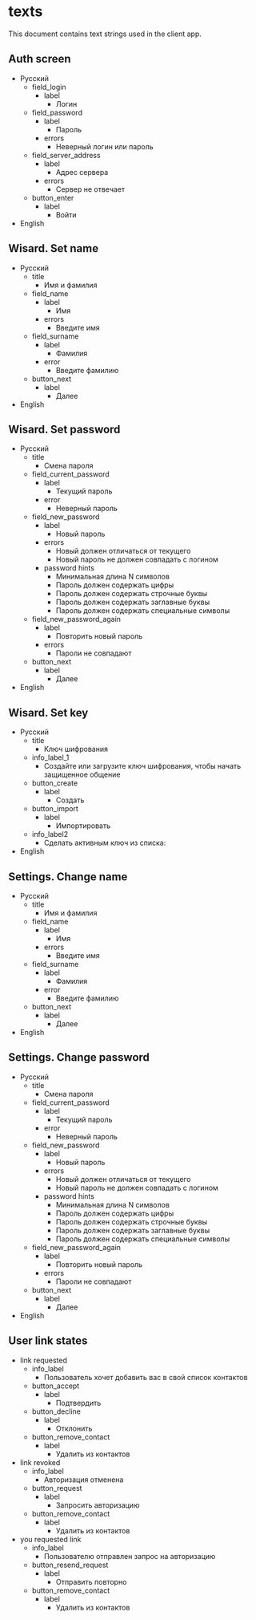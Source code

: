 # texts

This document contains text strings used in the client app.

## Auth screen

  + Русский
    + field_login
      + label
        + Логин
    + field_password
      + label
        + Пароль
      + errors
        + Неверный логин или пароль
    + field_server_address
      + label
        + Адрес сервера
      + errors
        + Сервер не отвечает
    + button_enter
      + label
        + Войти
  + English

## Wisard. Set name
  + Русский
    + title
      + Имя и фамилия
    + field_name
      + label
        + Имя
      + errors
        + Введите имя
    + field_surname
      + label
        + Фамилия
      + error
        + Введите фамилию
    + button_next
      + label
        + Далее
  + English

## Wisard. Set password
  + Русский
    + title
      + Смена пароля
    + field_current_password
      + label
        + Текущий пароль
      + error
        + Неверный пароль
    + field_new_password
      + label
        + Новый пароль
      + errors
        + Новый должен отличаться от текущего
        + Новый пароль не должен совпадать с логином
      + password hints
        + Минимальная длина N символов
        + Пароль должен содержать цифры
        + Пароль должен содержать строчные буквы
        + Пароль должен содержать заглавные буквы
        + Пароль должен содержать специальные символы
    + field_new_password_again
      + label
        + Повторить новый пароль
      + errors
        + Пароли не совпадают
    + button_next
      + label
        + Далее
  + English

## Wisard. Set key
  + Русский
    + title
      + Ключ шифрования
    + info_label_1
      + Создайте или загрузите ключ шифрования, чтобы начать защищенное общение
    + button_create
      + label
        + Создать
    + button_import
      + label
        + Импортировать
    + info_label2
      + Сделать активным ключ из списка:
  + English
  
## Settings. Change name
  + Русский
    + title
      + Имя и фамилия
    + field_name
      + label
        + Имя
      + errors
        + Введите имя
    + field_surname
      + label
        + Фамилия
      + error
        + Введите фамилию
    + button_next
      + label
        + Далее
  + English

## Settings. Change password
  + Русский
    + title
      + Смена пароля
    + field_current_password
      + label
        + Текущий пароль
      + error
        + Неверный пароль
    + field_new_password
      + label
        + Новый пароль
      + errors
        + Новый должен отличаться от текущего
        + Новый пароль не должен совпадать с логином
      + password hints
        + Минимальная длина N символов
        + Пароль должен содержать цифры
        + Пароль должен содержать строчные буквы
        + Пароль должен содержать заглавные буквы
        + Пароль должен содержать специальные символы
    + field_new_password_again
      + label
        + Повторить новый пароль
      + errors
        + Пароли не совпадают
    + button_next
      + label
        + Далее
  + English

## User link states
  + link requested
    + info_label 
      + Пользователь хочет добавить вас в свой список контактов
    + button_accept
      + label
        + Подтвердить
    + button_decline
      + label
        + Отклонить
    + button_remove_contact
      + label
        + Удалить из контактов
  + link revoked
    + info_label 
      + Авторизация отменена
    + button_request
      + label
        + Запросить авторизацию
    + button_remove_contact
      + label
        + Удалить из контактов
  + you requested link
    + info_label 
      + Пользователю отправлен запрос на авторизацию
    + button_resend_request
      + label
        + Отправить повторно
    + button_remove_contact
      + label
        + Удалить из контактов
